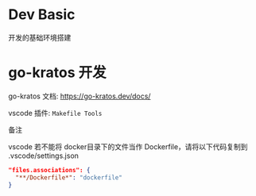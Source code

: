 # Dev Basic

开发的基础环境搭建

# go-kratos 开发

go-kratos 文档: https://go-kratos.dev/docs/

vscode 插件: `Makefile Tools`

备注

vscode 若不能将 docker目录下的文件当作 Dockerfile，请将以下代码复制到 .vscode/settings.json
```json
"files.associations": {
  "**/Dockerfile*": "dockerfile"
}
```